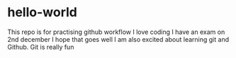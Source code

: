# hello-world
This repo is for practising github workflow
I love coding
I have an exam on 2nd december
I hope that goes well
I am also excited about learning git and Github. 
Git is really fun
